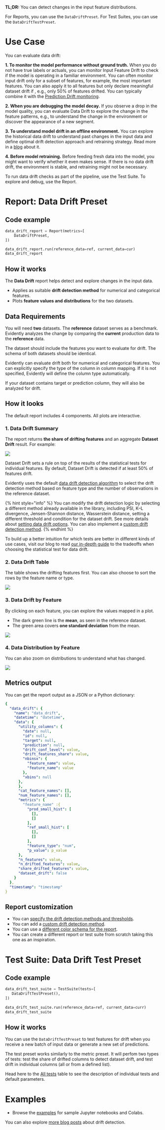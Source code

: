 **TL;DR:** You can detect changes in the input feature distributions.

For Reports, you can use the `DataDriftPreset`. For Test Suites, you can use the `DataDriftTestPreset`.  

# Use Case

You can evaluate data drift: 

**1. To monitor the model performance without ground truth.** When you do not have true labels or actuals, you can monitor Input Feature Drift to check if the model is operating in a familiar environment. You can often monitor input drift only for a subset of features, for example, the most important features. You can also apply it to all features but only declare meaningful dataset drift if , e.g.,  only 50% of features drifted. You can typically combine it with the [Prediction Drift monitoring](prediction-drift.md). 

**2. When you are debugging the model decay.** If you observe a drop in the model quality, you can evaluate Data Drift to explore the change in the feature patterns, e.g., to understand the change in the environment or discover the appearance of a new segment. 

**3. To understand model drift in an offline environment.** You can explore the historical data drift to understand past changes in the input data and define optimal drift detection approach and retraining strategy. Read more in a [blog](https://evidentlyai.com/blog/tutorial-3-historical-data-drift) about it.

**4. Before model retraining.** Before feeding fresh data into the model, you might want to verify whether it even makes sense. If there is no data drift drift, the environment is stable, and retraining might not be necessary.

To run data drift checks as part of the pipeline, use the Test Suite. To explore and debug, use the Report.  

# Report: Data Drift Preset 

## Code example

```python
data_drift_report = Report(metrics=[
    DataDriftPreset,
])

data_drift_report.run(reference_data=ref, current_data=cur)
data_drift_report
```

## How it works

The **Data Drift** report helps detect and explore changes in the input data.

* Applies as suitable **drift detection method** for numerical and categorical features.
* Plots **feature values and distributions** for the two datasets.

## Data Requirements

You will need **two** datasets. The **reference** dataset serves as a benchmark. Evidently analyzes the change by comparing the **current** production data to the **reference** data.

The dataset should include the features you want to evaluate for drift. The schema of both datasets should be identical.

Evidently can evaluate drift both for numerical and categorical features. You can explicitly specify the type of the column in column mapping. If it is not specified, Evidently will define the column type automatically.

If your dataset contains target or prediction column, they will also be analyzed for drift. 

## How it looks

The default report includes 4 components. All plots are interactive.

### 1. Data Drift Summary

The report returns **the share of drifting features** and an aggregate **Dataset Drift** result. For example:

![](../.gitbook/assets/reports\_data\_drift\_summary.png)

Dataset Drift sets a rule on top of the results of the statistical tests for individual features. By default, Dataset Drift is detected if at least 50% of features drift.

Evidently uses the default [data drift detection algorithm](../reference/data-drift-algorithm.md) to select the drift detection method based on feature type and the number of observations in the reference dataset.

{% hint style="info" %}
You can modify the drift detection logic by selecting a different method already available in the library, including PSI, K–L divergence, Jensen-Shannon distance, Wasserstein distance, setting a different threshold and condition for the dataset drift. See more details about [setting data drift options](../customization/options-for-statistical-tests.md). You can also implement a [custom drift detection method](../customization/add-custom-metric-or-test.md). 
{% endhint %}

To build up a better intuition for which tests are better in different kinds of use cases, visit our blog to read [our in-depth guide](https://evidentlyai.com/blog/data-drift-detection-large-datasets) to the tradeoffs when choosing the statistical test for data drift.

### 2. Data Drift Table

The table shows the drifting features first. You can also choose to sort the rows by the feature name or type.

![](../.gitbook/assets/reports\_data\_drift\_table.png)

### 3. Data Drift by Feature

By clicking on each feature, you can explore the values mapped in a plot.

* The dark green line is the **mean**, as seen in the reference dataset.
* The green area covers **one standard deviation** from the mean.

![](<../.gitbook/assets/reports\_data\_drift\_drift\_by\_feature (2).png>)

### 4. Data Distribution by Feature

You can also zoom on distributions to understand what has changed.

![](<../.gitbook/assets/reports\_data\_drift\_distr\_by\_feature (2).png>)


## Metrics output

You can get the report output as a JSON or a Python dictionary:

```yaml
{
  "data_drift": {
    "name": "data_drift",
    "datetime": "datetime",
    "data": {
      "utility_columns": {
        "date": null,
        "id": null,
        "target": null,
        "prediction": null,
        "drift_conf_level": value,
        "drift_features_share": value,
        "nbinsx": {
          "feature_name": value,
          "feature_name": value
        },
        "xbins": null
      },
      },
      "cat_feature_names": [],
      "num_feature_names": [],
      "metrics": {
        "feature_name" :{
          "prod_small_hist": [
            [],
            []
          ],
          "ref_small_hist": [
            [],
            []
          ],
          "feature_type": "num",
          "p_value": p_value
      },
      "n_features": value,
      "n_drifted_features": value,
      "share_drifted_features": value,
      "dataset_drift": false
    }
  },
  "timestamp": "timestamp"
}
```

## Report customization

* You can [specify the drift detection methods and thresholds](../customization/options-for-statistical-tests.md). 
* You can add a [custom drift detection method](../customization/add-custom-metric-or-test.md).
* You can use a [different color schema for the report](../customization/options-for-color-schema.md). 
* You can create a different report or test suite from scratch taking this one as an inspiration. 

# Test Suite: Data Drift Test Preset 

## Code example

```python
data_drift_test_suite = TestSuite(tests=[
   DataDriftTestPreset(),
])
 
data_drift_test_suite.run(reference_data=ref, current_data=curr)
data_drift_test_suite
```

## How it works

You can use the `DataDriftTestPreset` to test features for drift when you receive a new batch of input data or generate a new set of predictions.

The test preset works similarly to the metric preset. It will perfom two types of tests: test the share of drifted columns to detect dataset drift, and test drift in individual columns (all or from a defined list).  

Head here to the [All tests](../reference/all-tests.md) table to see the description of individual tests and default parameters. 

# Examples

* Browse the [examples](../get-started/examples.md) for sample Jupyter notebooks and Colabs.

You can also explore [more blog posts](https://www.evidentlyai.com/tags/data-drift) about drift detection. 

